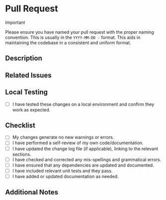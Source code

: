 # Pull Request

> [!Important]
> Please ensure you have named your pull request with the proper naming convention. This is usually in the `YYYY-MM-DD -` format. This aids in maintaining the codebase in a consistent and uniform format.

## Description

<!--
    Please provide a detailed description of the changes made in this Pull Request.
    This should include:
    - A summary of what was changed.
    - Specific bugs or issues that were fixed.
    - Any new features or significant updates that were added.
    - Any deprecated features or removed functionality.
-->

## Related Issues

<!--
    List any issues that this Pull Request closes, fixes, or is related to.
    Use the following format for clarity:

    - Closes #123 (to indicate this PR resolves the issue)
    - Fixes #123 (to indicate this PR fixes the issue)
    - Related to #123 (to indicate this PR is related but does not fully resolve the issue)

    For more information on linking issues, see:
    https://docs.github.com/en/issues/tracking-your-work-with-issues/linking-a-pull-request-to-an-issue#linking-a-pull-request-to-an-issue-using-a-keyword
-->

## Local Testing

- [ ] I have tested these changes on a local environment and confirm they work as expected.

## Checklist

- [ ] My changes generate no new warnings or errors.
- [ ] I have performed a self-review of my own code/documentation.
- [ ] I have updated the change log file (if applicable), linking to the relevant sections.
- [ ] I have checked and corrected any mis-spellings and grammatical errors.
- [ ] I have ensured that any dependencies are updated and documented.
- [ ] I have included relevant unit tests and they pass.
- [ ] I have added or updated documentation as needed.

## Additional Notes

<!--
    If there are any additional notes or comments you would like to include about this Pull Request, please do so here.
    This might include:
    - Known issues or limitations.
    - Future work or improvements that could be made.
    - Any other context or information that might be useful for reviewers.
-->
